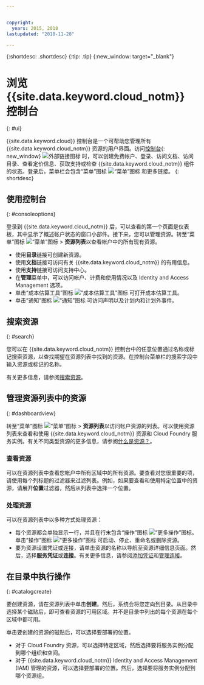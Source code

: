 ```yaml
---


copyright:
  years: 2015, 2018
lastupdated: "2018-11-28"

---
```


{:shortdesc: .shortdesc}
{:tip: .tip}
{:new_window: target="_blank"}

# 浏览 {{site.data.keyword.cloud_notm}} 控制台 
{: #ui}

{{site.data.keyword.cloud}} 控制台是一个可帮助您管理所有 {{site.data.keyword.cloud_notm}} 资源的用户界面。访问[控制台](https://cloud.ibm.com){: new_window} ![外部链接图标](../icons/launch-glyph.svg "外部链接图标") 时，可以创建免费帐户、登录、访问文档、访问目录、查看定价信息、获取支持或检查 {{site.data.keyword.cloud_notm}} 组件的状态。登录后，菜单栏会包含“菜单”图标 ![“菜单”图标](../icons/icon_hamburger.svg) 和更多链接。
{: shortdesc}


## 使用控制台
{: #consoleoptions}

登录到 {{site.data.keyword.cloud_notm}} 后，可以查看的第一个页面是仪表板，其中显示了概述帐户状态的窗口小部件。接下来，您可以管理资源。转至“菜单”图标 ![“菜单”图标](../icons/icon_hamburger.svg) &gt; **资源列表**以查看帐户中的所有现有资源。

  * 使用**目录**链接可创建新资源。
  * 使用**文档**链接可访问有关 {{site.data.keyword.cloud_notm}} 的有用信息。
  * 使用**支持**链接可访问支持中心。  
  * 在**管理**菜单中，可以访问帐户、计费和使用情况以及 Identity and Access Management 选项。
  * 单击“成本估算工具”图标 ![“成本估算工具”图标](../icons/Estimator.svg) 可打开成本估算工具。
  * 单击“通知”图标 ![“通知”图标](../icons/Notification.svg) 可访问声明以及计划内和计划外事件。

## 搜索资源
{: #search}

您可以在 {{site.data.keyword.cloud_notm}} 控制台中的任意位置通过名称或标记搜索资源，以查找期望在资源列表中找到的资源。在控制台菜单栏的搜索字段中输入资源或标记的名称。

有关更多信息，请参阅[搜索资源](/docs/resources/searching.html#searching-for-resources)。 

## 管理资源列表中的资源
{: #dashboardview}

转至“菜单”图标 ![“菜单”图标](../icons/icon_hamburger.svg) &gt; **资源列表**以访问帐户资源的列表。可以使用资源列表来查看和使用 {{site.data.keyword.cloud_notm}} 资源和 Cloud Foundry 服务实例。有关不同类型资源的更多信息，请参阅[什么是资源？](/docs/resources/acct_resources.html#resource)。

### 查看资源
可以在资源列表中查看您帐户中所有区域中的所有资源。要查看对您很重要的项，请使用每个列标题的过滤器来过滤列表。例如，如果要查看和使用特定位置中的资源，请展开**位置**过滤器，然后从列表中选择一个位置。

### 处理资源
可以在资源列表中以多种方式处理资源：

  * 每个资源都会单独显示一行，并且在行末包含“操作”图标 ![“更多操作”图标](../icons/action-menu-icon.svg)。单击“操作”图标 ![“更多操作”图标](../icons/action-menu-icon.svg) 可启动、停止、重命名或删除资源。
  * 要为资源设置凭证或连接，请单击资源的名称以导航至资源详细信息页面。然后，选择**服务凭证**或**连接**。有关更多信息，请参阅[添加凭证](/docs/resources/service_credentials.html)和[管理连接](/docs/resources/connecting_apps.html#connect_app)。


## 在目录中执行操作
{: #catalogcreate}

要创建资源，请在资源列表中单击**创建**。然后，系统会将您定向到目录。从目录中选择某个磁贴后，即可查看资源的可用区域。并不是目录中列出的每个资源在每个区域中都可用。

单击要创建的资源的磁贴后，可以选择要部署的位置。

  * 对于 Cloud Foundry 资源，可以选择特定区域，然后选择要将服务实例分配到哪个组织和空间。
  * 对于 {{site.data.keyword.cloud_notm}} Identity and Access Management (IAM) 管理的资源，可以选择要部署的位置。然后，选择要将服务实例分配到哪个资源组。
